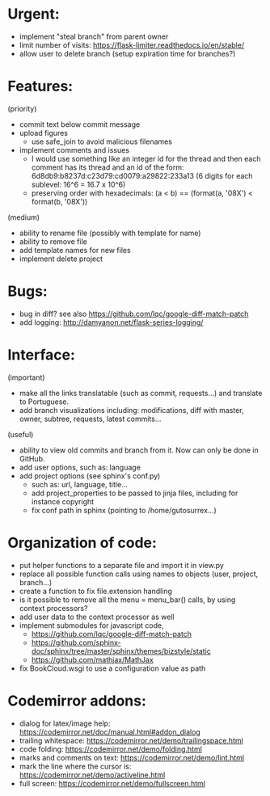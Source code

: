 # Urgent:

  - implement "steal branch" from parent owner
  - limit number of visits: https://flask-limiter.readthedocs.io/en/stable/
  - allow user to delete branch (setup expiration time for branches?)

# Features:

  (priority)
  - commit text below commit message
  - upload figures
    - use safe_join to avoid malicious filenames
  - implement comments and issues
    - I would use something like an integer id for the thread and then
      each comment has its thread and an id of the form:
      6d8db9:b8237d:c23d79:cd0079:a29822:233a13
      (6 digits for each sublevel: 16^6 = 16.7 x 10^6)
    - preserving order with hexadecimals:
      (a < b) == (format(a, '08X') < format(b, '08X'))

  (medium)
  - ability to rename file (possibly with template for name)
  - ability to remove file
  - add template names for new files
  - implement delete project

# Bugs:

  - bug in diff? see also https://github.com/lqc/google-diff-match-patch
  - add logging: http://damyanon.net/flask-series-logging/

# Interface:

  (important)
  - make all the links translatable (such as commit, requests...) and translate to Portuguese.
  - add branch visualizations including:
    modifications, diff with master, owner, subtree, requests, latest commits...

  (useful)
  - ability to view old commits and branch from it. Now can only be done in GitHub.
  - add user options, such as: language
  - add project options  (see sphinx's conf.py)
    - such as: url, language, title...
    - add project_properties to be passed to jinja files, including for instance copyright
    - fix conf path in sphinx (pointing to /home/gutosurrex...)

# Organization of code:

  - put helper functions to a separate file and import it in view.py
  - replace all possible function calls using names to objects (user, project, branch...)
  - create a function to fix file.extension handling
  - is it possible to remove all the menu = menu_bar() calls, by using context processors?
  - add user data to the context processor as well
  - implement submodules for javascript code,
    - https://github.com/lqc/google-diff-match-patch
    - https://github.com/sphinx-doc/sphinx/tree/master/sphinx/themes/bizstyle/static
    - https://github.com/mathjax/MathJax
  - fix BookCloud.wsgi to use a configuration value as path

# Codemirror addons:

  - dialog for latex/image help: https://codemirror.net/doc/manual.html#addon_dialog
  - trailing whitespace: https://codemirror.net/demo/trailingspace.html
  - code folding: https://codemirror.net/demo/folding.html
  - marks and comments on text: https://codemirror.net/demo/lint.html
  - mark the line where the cursor is: https://codemirror.net/demo/activeline.html
  - full screen: https://codemirror.net/demo/fullscreen.html



